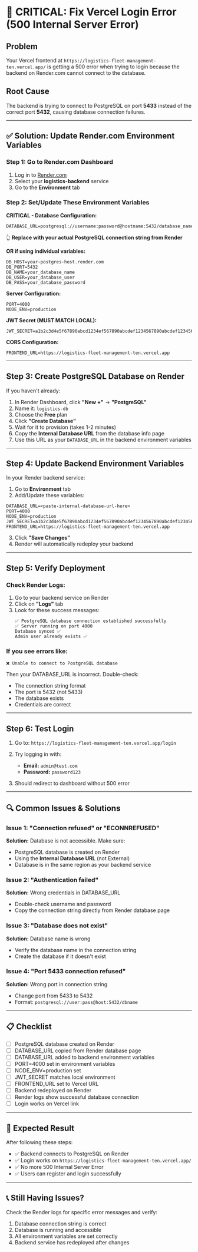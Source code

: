 # 🚨 CRITICAL: Fix Vercel Login Error (500 Internal Server Error)

## Problem
Your Vercel frontend at `https://logistics-fleet-management-ten.vercel.app/` is getting a 500 error when trying to login because the backend on Render.com cannot connect to the database.

## Root Cause
The backend is trying to connect to PostgreSQL on port **5433** instead of the correct port **5432**, causing database connection failures.

---

## ✅ Solution: Update Render.com Environment Variables

### Step 1: Go to Render.com Dashboard
1. Log in to [Render.com](https://render.com)
2. Select your **logistics-backend** service
3. Go to the **Environment** tab

### Step 2: Set/Update These Environment Variables

**CRITICAL - Database Configuration:**
```env
DATABASE_URL=postgresql://username:password@hostname:5432/database_name
```
👆 **Replace with your actual PostgreSQL connection string from Render**

**OR if using individual variables:**
```env
DB_HOST=your-postgres-host.render.com
DB_PORT=5432
DB_NAME=your_database_name
DB_USER=your_database_user
DB_PASS=your_database_password
```

**Server Configuration:**
```env
PORT=4000
NODE_ENV=production
```

**JWT Secret (MUST MATCH LOCAL):**
```env
JWT_SECRET=a1b2c3d4e5f67890abcd1234ef567890abcdef1234567890abcdef1234567890
```

**CORS Configuration:**
```env
FRONTEND_URL=https://logistics-fleet-management-ten.vercel.app
```

---

## Step 3: Create PostgreSQL Database on Render

If you haven't already:

1. In Render Dashboard, click **"New +"** → **"PostgreSQL"**
2. Name it: `logistics-db`
3. Choose the **Free** plan
4. Click **"Create Database"**
5. Wait for it to provision (takes 1-2 minutes)
6. Copy the **Internal Database URL** from the database info page
7. Use this URL as your `DATABASE_URL` in the backend environment variables

---

## Step 4: Update Backend Environment Variables

In your Render backend service:

1. Go to **Environment** tab
2. Add/Update these variables:

```env
DATABASE_URL=<paste-internal-database-url-here>
PORT=4000
NODE_ENV=production
JWT_SECRET=a1b2c3d4e5f67890abcd1234ef567890abcdef1234567890abcdef1234567890
FRONTEND_URL=https://logistics-fleet-management-ten.vercel.app
```

3. Click **"Save Changes"**
4. Render will automatically redeploy your backend

---

## Step 5: Verify Deployment

### Check Render Logs:
1. Go to your backend service on Render
2. Click on **"Logs"** tab
3. Look for these success messages:
   ```
   ✅ PostgreSQL database connection established successfully
   ✅ Server running on port 4000
   Database synced ✅
   Admin user already exists ✅
   ```

### If you see errors like:
```
❌ Unable to connect to PostgreSQL database
```

Then your DATABASE_URL is incorrect. Double-check:
- The connection string format
- The port is 5432 (not 5433)
- The database exists
- Credentials are correct

---

## Step 6: Test Login

1. Go to: `https://logistics-fleet-management-ten.vercel.app/login`
2. Try logging in with:
   - **Email:** `admin@test.com`
   - **Password:** `password123`

3. Should redirect to dashboard without 500 error

---

## 🔍 Common Issues & Solutions

### Issue 1: "Connection refused" or "ECONNREFUSED"
**Solution:** Database is not accessible. Make sure:
- PostgreSQL database is created on Render
- Using the **Internal Database URL** (not External)
- Database is in the same region as your backend service

### Issue 2: "Authentication failed"
**Solution:** Wrong credentials in DATABASE_URL
- Double-check username and password
- Copy the connection string directly from Render database page

### Issue 3: "Database does not exist"
**Solution:** Database name is wrong
- Verify the database name in the connection string
- Create the database if it doesn't exist

### Issue 4: "Port 5433 connection refused"
**Solution:** Wrong port in connection string
- Change port from 5433 to 5432
- Format: `postgresql://user:pass@host:5432/dbname`

---

## 📋 Checklist

- [ ] PostgreSQL database created on Render
- [ ] DATABASE_URL copied from Render database page
- [ ] DATABASE_URL added to backend environment variables
- [ ] PORT=4000 set in environment variables
- [ ] NODE_ENV=production set
- [ ] JWT_SECRET matches local environment
- [ ] FRONTEND_URL set to Vercel URL
- [ ] Backend redeployed on Render
- [ ] Render logs show successful database connection
- [ ] Login works on Vercel link

---

## 🎯 Expected Result

After following these steps:
- ✅ Backend connects to PostgreSQL on Render
- ✅ Login works on `https://logistics-fleet-management-ten.vercel.app/`
- ✅ No more 500 Internal Server Error
- ✅ Users can register and login successfully

---

## 📞 Still Having Issues?

Check the Render logs for specific error messages and verify:
1. Database connection string is correct
2. Database is running and accessible
3. All environment variables are set correctly
4. Backend service has redeployed after changes
